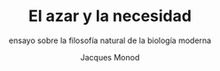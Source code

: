 ---
tag: libro
title: "El azar y la necesidad"
subtitle: "ensayo sobre la filosofía natural de la biología moderna"
author: Jacques Monod
category: Education
subject: 
publish: 1993
publisher: Tusquets Editor
totalPage: 208
coverUrl: http://books.google.com/books/content?id=GlV_bwAACAAJ&printsec=frontcover&img=1&zoom=1&source=gbs_api
description: 
isbn: 8472236005 
isbn13: 9788472236004 
link: https://books.google.com/books/about/El_azar_y_la_necesidad.html?hl=&id=GlV_bwAACAAJ
status: unread
colabs: 
---